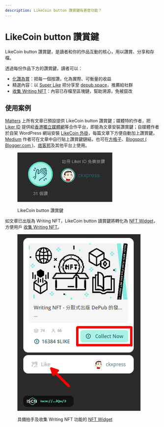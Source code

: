 ```yaml
---
description: LikeCoin button 讚賞鍵有甚麼功能？
---
```


# LikeCoin button 讚賞鍵

LikeCoin button 讚賞鍵，是讀者和你的作品互動的核心，用以讚賞、分享和存檔。

透過每份作品下方的讚賞鍵，讀者可以：

* [化讚為賞](../liker-land/like.md)：把每一個按讚，化為實際、可衡量的收益
* 精選內容：以 [Super Like](../liker-land/superlike.md) 把分享至 [depub.space](../depub.space/)，推薦給社群
* [收集 Writing NFT](../../guides/writing-nft/collect-writing-nft.md)：內容已存檔至區塊鏈，幫助溯源，免被竄改

## 使用案例

[Matters](https://matters.news) 上所有文章已預設提供 LikeCoin button 讚賞鍵；媒體特約作者，把 [Liker ID](../liker-id/) 提供給[香港獨立媒體網](https://www.inmediahk.net/)等合作平台，即能為文章安裝讚賞鍵；自媒體作者於自架 WordPress 網站安裝 [LikeCoin 外掛](https://zh-hk.wordpress.org/plugins/likecoin/)，每篇文章下方便自動加上讚賞鍵，[Medium](https://medium.com) 作者可在文章中自行貼上讚賞鍵鏈結，也可在[方格子](https://vocus.cc/)、[Blogspot ( Blogger.com )](https://www.blogger.com/)、[痞客邦](https://appmarket.pixnet.tw/#!/addon/1331)及其他平台上使用。‌

<figure><img src="../../.gitbook/assets/LikeCoin button.png" alt=""><figcaption><p>LikeCoin button 讚賞鍵</p></figcaption></figure>

如文章已出版為 Writing NFT，LikeCoin button 讀賞鍵將轉化為 [NFT Widget](../../guides/writing-nft/nft-widget.md)，方便用戶 [收集 Writing NFT](../../guides/writing-nft/collect-writing-nft.md)。

<figure><img src="../../.gitbook/assets/LikeCoin button with Writing NFT.png" alt=""><figcaption><p>具備拍手及收集 Writing NFT 功能的  <a href="../../guides/writing-nft/nft-widget.md">NFT Widget</a></p></figcaption></figure>

